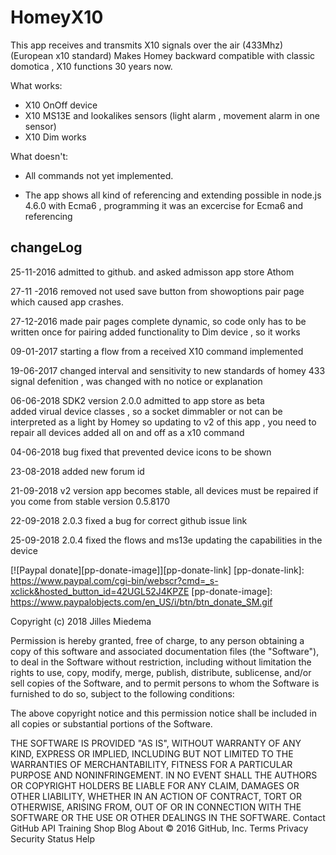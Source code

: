 ﻿# HomeyX10



This app receives and transmits X10 signals over the air (433Mhz) (European x10 standard)
Makes Homey backward compatible with classic domotica , X10 functions 30 years now.

What works:

* X10 OnOff device
* X10 MS13E and lookalikes sensors (light alarm , movement alarm in one sensor)
* X10 Dim works

What doesn't:

*  All commands not yet implemented.

* The app shows all kind of referencing and extending possible in node.js 4.6.0 with Ecma6 , 
programming it was an excercise for Ecma6 and referencing


## changeLog


25-11-2016 admitted to github. and asked admisson app store Athom

27-11 -2016 removed not used save button from showoptions pair page which caused app crashes.

27-12-2016  made pair pages complete dynamic, so code only has to be written once for pairing
            added functionality to Dim device , so it works 

09-01-2017  starting a flow from a received X10 command implemented

19-06-2017 changed interval and sensitivity to new standards of homey 433 signal defenition , was changed with no notice or explanation 

06-06-2018  SDK2 version 2.0.0 admitted to app store as beta  
            added virual device classes , so a socket dimmabler or not  can be interpreted as a light by Homey
			so updating to v2 of this app , you need to repair all devices 
			added all on and off as a x10 command 

04-06-2018 bug fixed that prevented device icons to be shown

23-08-2018  added new forum id

21-09-2018 v2 version app becomes stable, all devices must be repaired if you come from stable version 0.5.8170

22-09-2018  2.0.3 fixed a bug for correct github issue link

25-09-2018 2.0.4 fixed the flows and ms13e updating the capabilities in the device

[![Paypal donate][pp-donate-image]][pp-donate-link]
[pp-donate-link]: https://www.paypal.com/cgi-bin/webscr?cmd=_s-xclick&hosted_button_id=42UGL52J4KPZE
[pp-donate-image]: https://www.paypalobjects.com/en_US/i/btn/btn_donate_SM.gif






Copyright (c) 2018 Jilles Miedema

Permission is hereby granted, free of charge, to any person obtaining a copy of this software and associated documentation files (the "Software"), to deal in the Software without restriction, including without limitation the rights to use, copy, modify, merge, publish, distribute, sublicense, and/or sell copies of the Software, and to permit persons to whom the Software is furnished to do so, subject to the following conditions:

The above copyright notice and this permission notice shall be included in all copies or substantial portions of the Software.

THE SOFTWARE IS PROVIDED "AS IS", WITHOUT WARRANTY OF ANY KIND, EXPRESS OR IMPLIED, INCLUDING BUT NOT LIMITED TO THE WARRANTIES OF MERCHANTABILITY, FITNESS FOR A PARTICULAR PURPOSE AND NONINFRINGEMENT. IN NO EVENT SHALL THE AUTHORS OR COPYRIGHT HOLDERS BE LIABLE FOR ANY CLAIM, DAMAGES OR OTHER LIABILITY, WHETHER IN AN ACTION OF CONTRACT, TORT OR OTHERWISE, ARISING FROM, OUT OF OR IN CONNECTION WITH THE SOFTWARE OR THE USE OR OTHER DEALINGS IN THE SOFTWARE.
Contact GitHub API Training Shop Blog About
© 2016 GitHub, Inc. Terms Privacy Security Status Help



